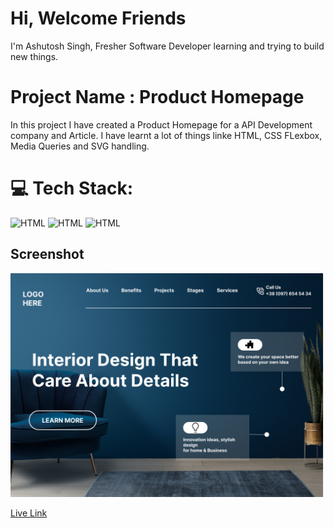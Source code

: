 # Hi, Welcome Friends

I'm Ashutosh Singh, Fresher Software Developer learning and trying to build new things.

# Project Name : Product Homepage

In this project I have created a Product Homepage for a API Development company and Article. I have learnt a lot of things linke HTML, CSS FLexbox, Media Queries and SVG handling.

# 💻 Tech Stack:

![HTML](https://img.shields.io/badge/-HTML-blue)
![HTML](https://img.shields.io/badge/-CSS-orange)
![HTML](https://img.shields.io/badge/-Media%20Querie-lightgrey)

## Screenshot

![](./image/10.png)

[Live Link]()

